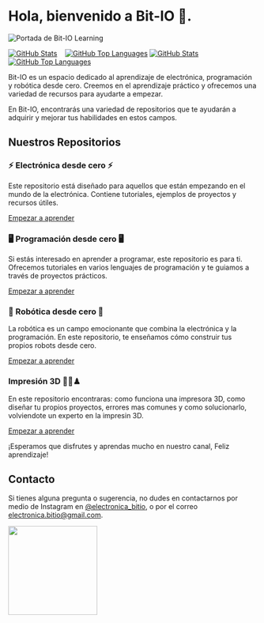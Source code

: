 
# Hola, bienvenido a Bit-IO 👋.

![Portada de Bit-IO Learning](/img/BitIO.jpg)

[![GitHub Stats](https://github-readme-stats.vercel.app/api?username=Bit-IO&show_icons=true&theme=github_dark&bg_color=00000000&icon_color=8b949e&border_color=30363d&border_radius=6&hide_title=true&card_width=450&custom_title=GitHub%20Stats#gh-dark-mode-only)](https://github.com/Bit-IO/github-readme-stats#gh-dark-mode-only)&nbsp;&nbsp;&nbsp;
[![GitHub Top Languages](https://github-readme-stats.vercel.app/api/top-langs/?username=Bit-IO&theme=github_dark&bg_color=00000000&icon_color=8b949e&border_color=30363d&border_radius=6&langs_count=6&layout=compact&card_width=380#gh-dark-mode-only)](https://github.com/Bit-IO/github-readme-stats#gh-dark-mode-only)
[![GitHub Stats](https://github-readme-stats.vercel.app/api?username=Bit-IO&show_icons=true&theme=default&border_radius=6&hide_title=true&card_width=450&custom_title=GitHub%20Stats#gh-light-mode-only)](https://github.com/Bit-IO/github-readme-stats#gh-light-mode-only)&nbsp;&nbsp;&nbsp;
[![GitHub Top Languages](https://github-readme-stats.vercel.app/api/top-langs/?username=Bit-IO&theme=default&border_radius=6&langs_count=6&layout=compact&card_width=380#gh-light-mode-only)](https://github.com/Bit-IO/github-readme-stats#gh-light-mode-only)


Bit-IO es un espacio dedicado al aprendizaje de electrónica, programación y robótica desde cero. Creemos en el aprendizaje práctico y ofrecemos una variedad de recursos para ayudarte a empezar. 

En Bit-IO, encontrarás una variedad de repositorios que te ayudarán a adquirir y mejorar tus habilidades en estos campos.


## Nuestros Repositorios


### ⚡ Electrónica desde cero ⚡

Este repositorio está diseñado para aquellos que están empezando en el mundo de la electrónica. Contiene tutoriales, ejemplos de proyectos y recursos útiles.

<a href="https://github.com/Bit-IO-learning/Aprende_electronica_desde_0" >Empezar a aprender</a>

### 🖥️ Programación desde cero 🖥️

Si estás interesado en aprender a programar, este repositorio es para ti. Ofrecemos tutoriales en varios lenguajes de programación y te guiamos a través de proyectos prácticos.

<a href="https://github.com/Bit-IO-learning/Aprende_programacion_desde_0" >Empezar a aprender</a>

### 🤖 Robótica desde cero 🤖

La robótica es un campo emocionante que combina la electrónica y la programación. En este repositorio, te enseñamos cómo construir tus propios robots desde cero.

<a href="https://github.com/Bit-IO-learning/Aprende_robotica_desde_0" >Empezar a aprender</a>

### Impresión 3D 🎲🧩♟

En este repositorio encontraras: como funciona una impresora 3D, como diseñar tu propios proyectos, errores mas comunes y como solucionarlo, volviendote un experto en la impresin 3D.

<a href="https://github.com/Bit-IO-learning/Impresoras_3D_desde_0" >Empezar a aprender</a>

¡Esperamos que disfrutes y aprendas mucho en nuestro canal, Feliz aprendizaje!

## Contacto

Si tienes alguna pregunta o sugerencia, no dudes en contactarnos por medio de Instagram en <a href="https://www.instagram.com/electronica_bitio/" >@electronica_bitio</a>, o por el correo electronica.bitio@gmail.com.


<img height="180em" src="https://github-readme-streak-stats.herokuapp.com/?user=Bit-IO&theme=gotham&hide_border=true" />
